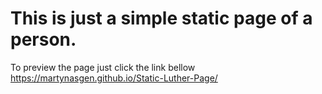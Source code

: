 # This is just a simple static page of a person.
To preview the page just click the link bellow
https://martynasgen.github.io/Static-Luther-Page/
